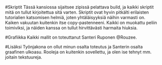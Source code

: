 
#Skriptit
Tässä kansiossa sijaitsee zipissä pelattava build, ja kaikki skriptit mitä on tullut kirjoitettua sitä varten.
Skriptit ovat hyvin pitkälti erilaisten tutorialien katsomisen helmiä, joten yhtäläisyyksiä näihin varmasti on. Kaiken vakuutan kuitenkin itse copy-pastenneeni.
Kaikki on muokattu peliin toimiviksi, ja näiden kanssa on tullut hirvittävästi harmaita hiuksia.

#Grafiikka
Kaikki mallit on toteuttanut Santeri Ruponen @Rouzee.

#Lisäksi
Työnjakona on ollut minun osalta toteutus ja Santerin osalta graafinen ulkoasu. Rooleja on kuitenkin sovellettu, ja olen ise tehnyt mm. joitain tekstuureja. 
